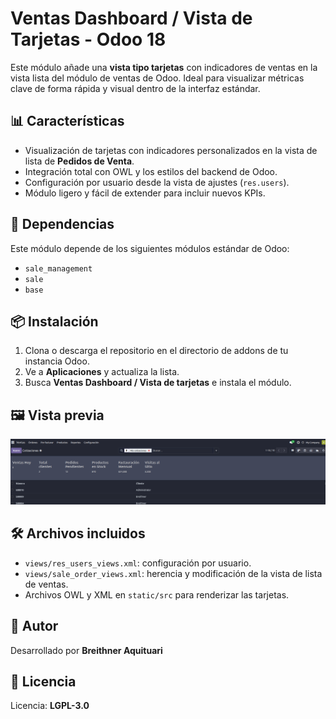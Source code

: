 # Ventas Dashboard / Vista de Tarjetas - Odoo 18

Este módulo añade una **vista tipo tarjetas** con indicadores de ventas en la vista lista del módulo de ventas de Odoo. Ideal para visualizar métricas clave de forma rápida y visual dentro de la interfaz estándar.

## 📊 Características

- Visualización de tarjetas con indicadores personalizados en la vista de lista de **Pedidos de Venta**.
- Integración total con OWL y los estilos del backend de Odoo.
- Configuración por usuario desde la vista de ajustes (`res.users`).
- Módulo ligero y fácil de extender para incluir nuevos KPIs.

## 🧩 Dependencias

Este módulo depende de los siguientes módulos estándar de Odoo:

- `sale_management`
- `sale`
- `base`

## 📦 Instalación

1. Clona o descarga el repositorio en el directorio de addons de tu instancia Odoo.
2. Ve a **Aplicaciones** y actualiza la lista.
3. Busca **Ventas Dashboard / Vista de tarjetas** e instala el módulo.

## 🖼️ Vista previa

![alt text](static/img/img.png)

## 🛠 Archivos incluidos

- `views/res_users_views.xml`: configuración por usuario.
- `views/sale_order_views.xml`: herencia y modificación de la vista de lista de ventas.
- Archivos OWL y XML en `static/src` para renderizar las tarjetas.

## 🙋 Autor

Desarrollado por **Breithner Aquituari**

## 📝 Licencia

Licencia: **LGPL-3.0**
